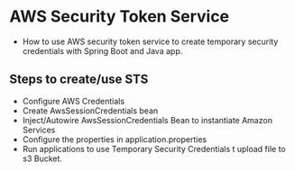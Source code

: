 # AWS Security Token Service
  * How to use AWS security token service to create temporary security credentials with Spring Boot and Java app.

## Steps to create/use STS
  * Configure AWS Credentials
  * Create AwsSessionCredentials bean
  * Inject/Autowire AwsSessionCredentials Bean to instantiate Amazon Services
  * Configure the properties in application.properties
  * Run applications to use Temporary Security Credentials t upload file to s3 Bucket.
